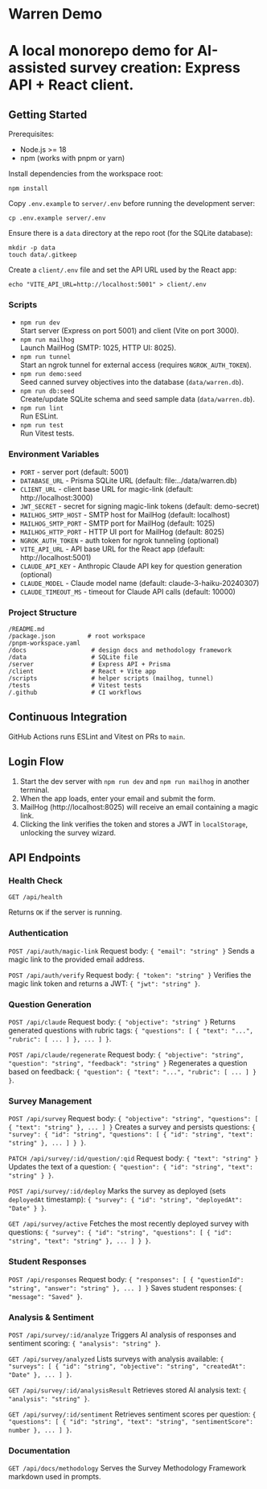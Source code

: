 # Warren Demo

# A local monorepo demo for AI-assisted survey creation: Express API + React client.

## Getting Started

Prerequisites:
- Node.js >= 18
- npm (works with pnpm or yarn)

Install dependencies from the workspace root:
```
npm install
```

Copy `.env.example` to `server/.env` before running the development server:
```
cp .env.example server/.env
```

Ensure there is a `data` directory at the repo root (for the SQLite database):
```
mkdir -p data
touch data/.gitkeep
```

Create a `client/.env` file and set the API URL used by the React app:

```
echo "VITE_API_URL=http://localhost:5001" > client/.env
```

### Scripts
- `npm run dev`  
  Start server (Express on port 5001) and client (Vite on port 3000).
- `npm run mailhog`  
  Launch MailHog (SMTP: 1025, HTTP UI: 8025).
- `npm run tunnel`  
  Start an ngrok tunnel for external access (requires `NGROK_AUTH_TOKEN`).
- `npm run demo:seed`  
  Seed canned survey objectives into the database (`data/warren.db`).
- `npm run db:seed`  
  Create/update SQLite schema and seed sample data (`data/warren.db`).
- `npm run lint`  
  Run ESLint.
- `npm run test`  
  Run Vitest tests.

### Environment Variables
- `PORT`  - server port (default: 5001)
- `DATABASE_URL`  - Prisma SQLite URL (default: file:../data/warren.db)
- `CLIENT_URL`  - client base URL for magic-link (default: http://localhost:3000)
- `JWT_SECRET` - secret for signing magic-link tokens (default: demo-secret)
- `MAILHOG_SMTP_HOST` - SMTP host for MailHog (default: localhost)
- `MAILHOG_SMTP_PORT` - SMTP port for MailHog (default: 1025)
- `MAILHOG_HTTP_PORT` - HTTP UI port for MailHog (default: 8025)
- `NGROK_AUTH_TOKEN` - auth token for ngrok tunneling (optional)
- `VITE_API_URL` - API base URL for the React app (default: http://localhost:5001)
- `CLAUDE_API_KEY` - Anthropic Claude API key for question generation (optional)
- `CLAUDE_MODEL` - Claude model name (default: claude-3-haiku-20240307)
- `CLAUDE_TIMEOUT_MS` - timeout for Claude API calls (default: 10000)

### Project Structure
```
/README.md
/package.json         # root workspace
/pnpm-workspace.yaml
/docs                  # design docs and methodology framework
/data                  # SQLite file
/server                # Express API + Prisma
/client                # React + Vite app
/scripts               # helper scripts (mailhog, tunnel)
/tests                 # Vitest tests
/.github               # CI workflows
```

## Continuous Integration
GitHub Actions runs ESLint and Vitest on PRs to `main`.

## Login Flow
1. Start the dev server with `npm run dev` and `npm run mailhog` in another terminal.
2. When the app loads, enter your email and submit the form.
3. MailHog (http://localhost:8025) will receive an email containing a magic link.
4. Clicking the link verifies the token and stores a JWT in `localStorage`, unlocking the survey wizard.

## API Endpoints

### Health Check

`GET /api/health`

Returns `OK` if the server is running.

### Authentication

`POST /api/auth/magic-link`
Request body: `{ "email": "string" }`
Sends a magic link to the provided email address.

`POST /api/auth/verify`
Request body: `{ "token": "string" }`
Verifies the magic link token and returns a JWT: `{ "jwt": "string" }`.

### Question Generation

`POST /api/claude`
Request body: `{ "objective": "string" }`
Returns generated questions with rubric tags: `{ "questions": [ { "text": "...", "rubric": [ ... ] }, ... ] }`.

`POST /api/claude/regenerate`
Request body: `{ "objective": "string", "question": "string", "feedback": "string" }`
Regenerates a question based on feedback: `{ "question": { "text": "...", "rubric": [ ... ] } }`.

### Survey Management

`POST /api/survey`
Request body: `{ "objective": "string", "questions": [ { "text": "string" }, ... ] }`
Creates a survey and persists questions: `{ "survey": { "id": "string", "questions": [ { "id": "string", "text": "string" }, ... ] } }`.

`PATCH /api/survey/:id/question/:qid`
Request body: `{ "text": "string" }`
Updates the text of a question: `{ "question": { "id": "string", "text": "string" } }`.

`POST /api/survey/:id/deploy`
Marks the survey as deployed (sets `deployedAt` timestamp): `{ "survey": { "id": "string", "deployedAt": "Date" } }`.

`GET /api/survey/active`
Fetches the most recently deployed survey with questions: `{ "survey": { "id": "string", "questions": [ { "id": "string", "text": "string" }, ... ] } }`.

### Student Responses

`POST /api/responses`
Request body: `{ "responses": [ { "questionId": "string", "answer": "string" }, ... ] }`
Saves student responses: `{ "message": "Saved" }`.

### Analysis & Sentiment

`POST /api/survey/:id/analyze`
Triggers AI analysis of responses and sentiment scoring: `{ "analysis": "string" }`.

`GET /api/survey/analyzed`
Lists surveys with analysis available: `{ "surveys": [ { "id": "string", "objective": "string", "createdAt": "Date" }, ... ] }`.

`GET /api/survey/:id/analysisResult`
Retrieves stored AI analysis text: `{ "analysis": "string" }`.

`GET /api/survey/:id/sentiment`
Retrieves sentiment scores per question: `{ "questions": [ { "id": "string", "text": "string", "sentimentScore": number }, ... ] }`.

### Documentation

`GET /api/docs/methodology`
Serves the Survey Methodology Framework markdown used in prompts.
